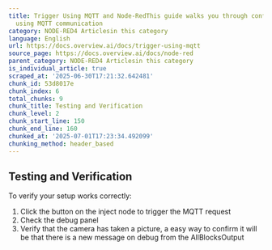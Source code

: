 ```yaml
---
title: Trigger Using MQTT and Node-RedThis guide walks you through configuring and
  using MQTT communication
category: NODE-RED4 Articlesin this category
language: English
url: https://docs.overview.ai/docs/trigger-using-mqtt
source_page: https://docs.overview.ai/docs/node-red
parent_category: NODE-RED4 Articlesin this category
is_individual_article: true
scraped_at: '2025-06-30T17:21:32.642481'
chunk_id: 53d8017e
chunk_index: 6
total_chunks: 9
chunk_title: Testing and Verification
chunk_level: 2
chunk_start_line: 150
chunk_end_line: 160
chunked_at: '2025-07-01T17:23:34.492099'
chunking_method: header_based
---
```


## Testing and Verification

To verify your setup works correctly:

  1. Click the button on the inject node to trigger the MQTT request
  2. Check the debug panel
  3. Verify that the camera has taken a picture, a easy way to confirm it will be that there is a new message on debug from the AllBlocksOutput


